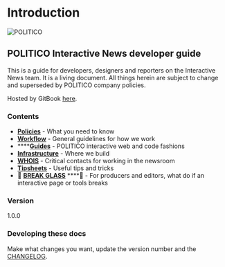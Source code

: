 # Introduction

![POLITICO](https://rawgithub.com/The-Politico/src/master/images/logo/badge.png)

## POLITICO Interactive News developer guide

This is a guide for developers, designers and reporters on the Interactive News team. It is a living document. All things herein are subject to change and superseded by POLITICO company policies.

Hosted by GitBook [here](https://politico.gitbooks.io/politico-newsroom-developer-guide/content/).

### Contents

* [**Policies**](policies.md) - What you need to know
* [**Workflow**](workflow/) - General guidelines for how we work
* \*\*\*\*[**Guides**](guides/) - POLITICO interactive web and code fashions
* [**Infrastructure**](infrastructure.md) - Where we build
* [**WHOIS**](whois.md) - Critical contacts for working in the newsroom
* [**Tipsheets**](tipsheets/) - Useful tips and tricks
* 🚨 [**BREAK GLASS**](break-glass.md) ****🚨 - For producers and editors, what do if an interactive page or tools breaks

### Version

1.0.0

### Developing these docs

Make what changes you want, update the version number and the [CHANGELOG](https://github.com/politico/politico-newsroom-developer-guide/tree/b5126046ca89afe7cd256f4eef4f220d3738ad24/changelog.md).

